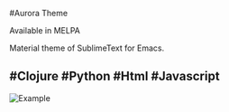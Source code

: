 #Aurora Theme

Available in MELPA

Material theme of SublimeText for Emacs.

## #Clojure #Python #Html #Javascript

![Example](https://raw.githubusercontent.com/xzerocode/aurora-theme/master/Screenshot.png)
